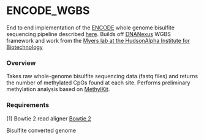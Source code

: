 # ENCODE_WGBS
End to end implementation of the [ENCODE](https://www.encodeproject.org/) whole genome bisulfite sequencing pipeline described [here](https://www.encodeproject.org/wgbs/). 
Builds off [DNANexus](https://wiki.dnanexus.com/Home) WGBS framework and work from the [Myers lab at the HudsonAlpha Institute for Biotechnology](http://research.hudsonalpha.org/Myers/?page_id=660)

### Overview 
Takes raw whole-genome bisulfite sequencing data (fastq files) and returns the number of methylated CpGs found at each site. Performs preliminary methylation analysis based on [MethylKit](https://github.com/al2na/methylKit). 

### Requirements 
(1) Bowtie 2 read aligner 
[Bowtie 2](http://bowtie-bio.sourceforge.net/bowtie2/index.shtml) 

Bisulfite converted genome 

